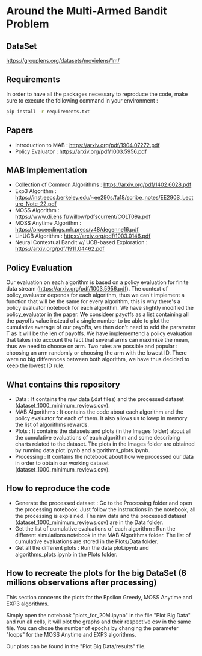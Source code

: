 # Around the Multi-Armed Bandit Problem

## DataSet
https://grouplens.org/datasets/movielens/1m/

## Requirements

In order to have all the packages necessary to reproduce the code, make sure to execute the following command in your environment :

```bash
pip install -r requirements.txt
```

## Papers
- Introduction to MAB : https://arxiv.org/pdf/1904.07272.pdf
- Policy Evaluator : https://arxiv.org/pdf/1003.5956.pdf

## MAB Implementation
- Collection of Common Algorithms : https://arxiv.org/pdf/1402.6028.pdf
- Exp3 Algorithm : https://inst.eecs.berkeley.edu/~ee290s/fa18/scribe_notes/EE290S_Lecture_Note_22.pdf
- MOSS Algorithm : https://www.di.ens.fr/willow/pdfscurrent/COLT09a.pdf
- MOSS Anytime Algorithm : https://proceedings.mlr.press/v48/degenne16.pdf
- LinUCB Algorithm : https://arxiv.org/pdf/1003.0146.pdf
- Neural Contextual Bandit w/ UCB-based Exploration : https://arxiv.org/pdf/1911.04462.pdf

## Policy Evaluation

Our evaluation on each algorithm is based on a policy evaluation for finite data stream (https://arxiv.org/pdf/1003.5956.pdf). The context of policy_evaluator depends for each algorithm, thus we can't implement a function that will be the same for every algorithm, this is why there's a policy evaluator notebook for each algorithm.
We have slightly modified the policy_evaluator in the paper. We consideer payoffs as a list containing all the payoffs value instead of a single number to be able to plot the cumulative average of our payoffs, we then don't need to add the parameter T as it will be the len of payoffs.
We have implementend a policy evaluation that takes into account the fact that several arms can maximize the mean, thus we need to choose on arm. Two rules are possible and popular : choosing an arm randomly or choosing the arm with the lowest ID. There were no big differences between both algorithm, we have thus decided to keep the lowest ID rule.

## What contains this repository

* Data : It contains the raw data (.dat files) and the processed dataset (dataset_1000_minimum_reviews.csv).
* MAB Algorithms : It contains the code about each algorithm and the policy evaluator for each of them. It also allows us to keep in memory the list of algorithms rewards.
* Plots : It contains the datasets and plots (in the Images folder) about all the cumulative evaluations of each algorithm and some describing charts related to the dataset. The plots in the Images folder are obtained by running data plot.ipynb and algorithms_plots.ipynb.
* Processing : It contains the notebook about how we processed our data in order to obtain our working dataset (dataset_1000_minimum_reviews.csv).

## How to reproduce the code

* Generate the processed dataset : Go to the Processing folder and open the processing notebook. Just follow the instructions in the notebook, all the processing is explained. The raw data and the processed dataset (dataset_1000_minimum_reviews.csv) are in the Data folder.
* Get the list of cumulative evaluations of each algorithm : Run the different simulations notebook in the MAB Algorithms folder. The list of cumulative evaluations are stored in the Plots/Data folder.
* Get all the different plots : Run the data plot.ipynb and algorithms_plots.ipynb in the Plots folder.

## How to recreate the plots for the big DataSet (6 millions observations after processing)
This section concerns the plots for the Epsilon Greedy, MOSS Anytime and EXP3 algorithms.

Simply open the notebook "plots_for_20M.ipynb" in the file "Plot Big Data" and run all cells, it will plot the graphs and their respective csv in the same file. You can chose the number of epochs by changing the parameter "loops" for the MOSS Anytime and EXP3 algorithms.

Our plots can be found in the "Plot Big Data/results" file.
